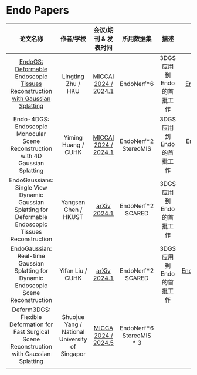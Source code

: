 # Endo Papers

|                           论文名称                           |                    作者/学校                    |                   会议/期刊 & 发表时间                    |        所用数据集        |           描述           |                            Github                            |
| :----------------------------------------------------------: | :---------------------------------------------: | :-------------------------------------------------------: | :----------------------: | :----------------------: | :----------------------------------------------------------: |
| [EndoGS: Deformable Endoscopic Tissues Reconstruction with Gaussian Splatting](./Endo/EndoGS.md) |               Lingting Zhu / HKU                | [MICCAI 2024 /  2024.1](https://arxiv.org/abs/2401.11535) |        EndoNerf*6        | 3DGS应用到Endo的首批工作 |      [EndoGS 106](https://github.com/HKU-MedAI/EndoGS)       |
| Endo-4DGS: Endoscopic Monocular Scene Reconstruction with 4D Gaussian Splatting |               Yiming Huang / CUHK               | [MICCAI 2024 /  2024.1](https://arxiv.org/abs/2401.16416) |   EndoNerf*2 StereoMIS   | 3DGS应用到Endo的首批工作 |   [Endo-4DGS 38](https://github.com/lastbasket/Endo-4DGS)    |
| EndoGaussians: Single View Dynamic Gaussian Splatting for Deformable Endoscopic Tissues Reconstruction |              Yangsen Chen / HKUST               |     [arXiv 2024.1](https://arxiv.org/abs/2401.13352)      |   EndoNerf*2   SCARED    | 3DGS应用到Endo的首批工作 |                              -                               |
| EndoGaussian: Real-time Gaussian Splatting for Dynamic Endoscopic Scene Reconstruction |                Yifan Liu / CUHK                 |     [arXiv 2024.1](https://arxiv.org/abs/2401.12561)      |   EndoNerf*2   SCARED    | 3DGS应用到Endo的首批工作 | [EndoGaussians 106](https://github.com/CUHK-AIM-Group/EndoGaussian) |
| Deform3DGS: Flexible Deformation for Fast Surgical Scene Reconstruction with Gaussian Splatting | Shuojue Yang /  National University of Singapor |  [MICCA 2024 / 2024.5](https://arxiv.org/abs/2405.17835)  | EndoNerf*6 StereoMIS * 3 |                          |                                                              |
|                                                              |                                                 |                                                           |                          |                          |                                                              |

